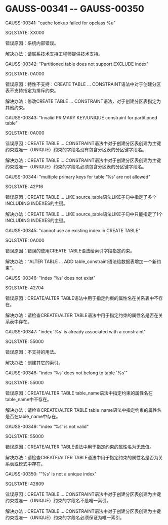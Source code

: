 # GAUSS-00341 -- GAUSS-00350<a name="ZH-CN_TOPIC_0302073436"></a>

GAUSS-00341: "cache lookup failed for opclass %u"

SQLSTATE: XX000

错误原因：系统内部错误。

解决办法：请联系技术支持工程师提供技术支持。

GAUSS-00342: "Partitioned table does not support EXCLUDE index"

SQLSTATE: 0A000

错误原因：特性不支持：CREATE TABLE ... CONSTRAINT语法中对于创建分区表不支持指定为排斥约束。

解决办法：修改CREATE TABLE ... CONSTRAINT语法，对于创建分区表指定为其他约束。

GAUSS-00343: "Invalid PRIMARY KEY/UNIQUE constraint for partitioned table"

SQLSTATE: 0A000

错误原因：CREATE TABLE ... CONSTRAINT语法中对于创建分区表创建为主键约束或唯一（UNIQUE）约束的字段名没有包含分区表的分区键字段名。

解决办法：CREATE TABLE ... CONSTRAINT语法中对于创建分区表创建为主键约束或唯一（UNIQUE）约束的字段名必须包含分区表的分区键字段名。

GAUSS-00344: "multiple primary keys for table '%s' are not allowed"

SQLSTATE: 42P16

错误原因：CREATE TABLE ... LIKE source\_table语法LIKE子句中指定了多个INCLUDING INDEXES的主键。

解决办法：CREATE TABLE ... LIKE source\_table语法LIKE子句中只能指定了1个INCLUDING INDEXES的主键。

GAUSS-00345: "cannot use an existing index in CREATE TABLE"

SQLSTATE: 0A000

错误原因：错误的使用CREATE TABLE语法给索引字段指定约束。

解决办法：“ALTER TABLE ... ADD table\_constraint语法给数据表增加一个新约束”。

GAUSS-00346: "index '%s' does not exist"

SQLSTATE: 42704

错误原因：CREATE/ALTER TABLE语法中用于指定约束的属性名在关系表中不存在。

解决办法：请检查CREATE/ALTER TABLE语法中用于指定约束的属性名是否在关系表中存在。

GAUSS-00347: "index '%s' is already associated with a constraint"

SQLSTATE: 55000

错误原因：不支持的用法。

解决办法：创建其它的索引。

GAUSS-00348: "index '%s' does not belong to table '%s'"

SQLSTATE: 55000

错误原因：CREATE/ALTER TABLE table\_name语法中指定约束的属性名在table\_name中不存在。

解决办法：请检查CREATE/ALTER TABLE table\_name语法中指定约束的属性名是否在table\_name中存在。

GAUSS-00349: "index '%s' is not valid"

SQLSTATE: 55000

错误原因：CREATE/ALTER TABLE语法中用于指定约束的属性名为无效值。

解决办法：请检查CREATE/ALTER TABLE语法中用于指定约束的属性名是否为关系表或模式中存在。

GAUSS-00350: "'%s' is not a unique index"

SQLSTATE: 42809

错误原因：CREATE TABLE ... CONSTRAINT语法中对于创建分区表创建为主键约束或唯一（UNIQUE）约束的字段名不是唯一索引。

解决办法：CREATE TABLE ... CONSTRAINT语法中对于创建分区表创建为主键约束或唯一（UNIQUE）约束的字段名必须保证为唯一索引。

